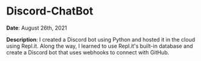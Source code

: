 # Discord-ChatBot
**Date**: August 26th, 2021 

**Description**: I created a Discord bot using Python and hosted it in the cloud using Repl.it. Along the way, I learned to use Repl.it's built-in database and create a Discord bot that uses webhooks to connect with GitHub.
